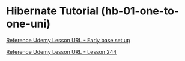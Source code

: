 # Hibernate Tutorial (hb-01-one-to-one-uni)

[Reference Udemy Lesson URL - Early base set up](https://www.udemy.com/spring-hibernate-tutorial/learn/lecture/7668038#overview)

[Reference Udemy Lesson URL - Lesson 244](https://www.udemy.com/spring-hibernate-tutorial/learn/lecture/8058192#overview)